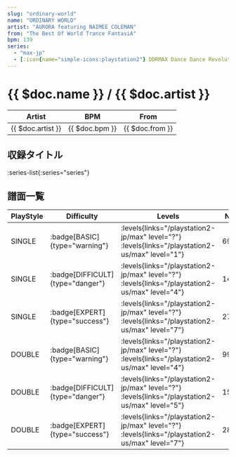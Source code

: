 ```yaml
---
slug: "ordinary-world"
name: "ORDINARY WORLD"
artist: "AURORA featuring NAIMEE COLEMAN"
from: "The Best Of World Trance FantasiA"
bpm: 139
series:
  - "max-jp"
  - [:icon{name="simple-icons:playstation2"} DDRMAX Dance Dance Revolution :icon{name="flag:us-4x3"}](/playstation2-us/max)
---
```


# {{ $doc.name }} / {{ $doc.artist }}

|Artist|BPM|From|
|------|---|----|
|{{ $doc.artist }}|{{ $doc.bpm }}|{{ $doc.from }}|

## 収録タイトル

:series-list{:series="series"}

## 譜面一覧

|PlayStyle|Difficulty|Levels|Notes|Movie|
|---------|----------|------|-----|-----|
|SINGLE| :badge[BASIC]{type="warning"}| :levels{links="/playstation2-jp/max" level="?"} :levels{links="/playstation2-us/max" level="1"}|69/0||
|SINGLE| :badge[DIFFICULT]{type="danger"}| :levels{links="/playstation2-jp/max" level="?"} :levels{links="/playstation2-us/max" level="4"}|141/16||
|SINGLE| :badge[EXPERT]{type="success"}| :levels{links="/playstation2-jp/max" level="?"} :levels{links="/playstation2-us/max" level="7"}|275/34||
|DOUBLE| :badge[BASIC]{type="warning"}| :levels{links="/playstation2-jp/max" level="?"} :levels{links="/playstation2-us/max" level="4"}|99/0||
|DOUBLE| :badge[DIFFICULT]{type="danger"}| :levels{links="/playstation2-jp/max" level="?"} :levels{links="/playstation2-us/max" level="5"}|151/30||
|DOUBLE| :badge[EXPERT]{type="success"}| :levels{links="/playstation2-jp/max" level="?"} :levels{links="/playstation2-us/max" level="7"}|286/7||
